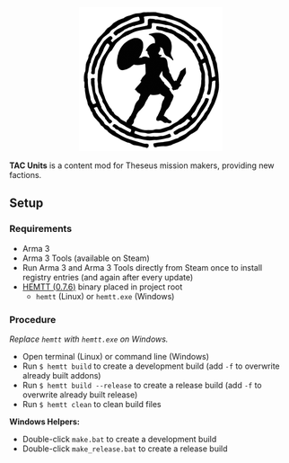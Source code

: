 <p align="center">
    <img src="https://github.com/Theseus-Aegis/Units/blob/master/extras/assets/logo/logo_tacu_ca.png">
</p>

**TAC Units** is a content mod for Theseus mission makers, providing new factions.


## Setup

### Requirements

- Arma 3
- Arma 3 Tools (available on Steam)
- Run Arma 3 and Arma 3 Tools directly from Steam once to install registry entries (and again after every update)
- [HEMTT (0.7.6)](https://github.com/synixebrett/HEMTT/releases/tag/v0.7.6) binary placed in project root
  - `hemtt` (Linux) or `hemtt.exe` (Windows)

### Procedure

_Replace `hemtt` with `hemtt.exe` on Windows._

- Open terminal (Linux) or command line (Windows)
- Run `$ hemtt build` to create a development build (add `-f` to overwrite already built addons)
- Run `$ hemtt build --release` to create a release build (add `-f` to overwrite already built release)
- Run `$ hemtt clean` to clean build files

**Windows Helpers:**
- Double-click `make.bat` to create a development build
- Double-click `make_release.bat` to create a release build
